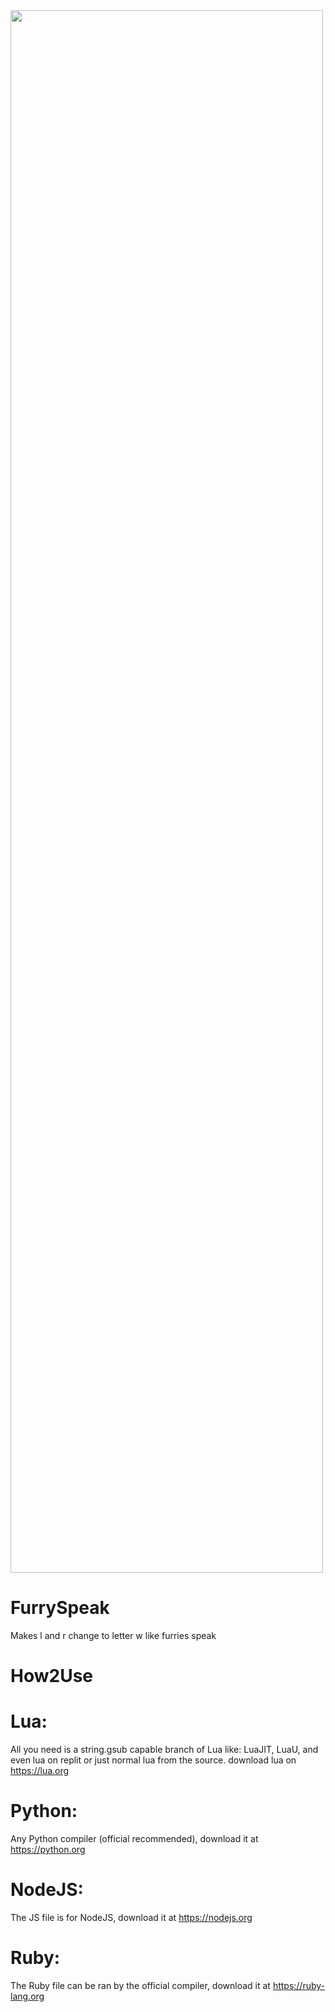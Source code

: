 <img src="https://media.discordapp.net/attachments/857704069967249449/1039577773267755040/IMG_20221108_172907.jpg" width=500 height=2500>

# FurrySpeak

Makes l and r change to letter w like furries speak

# How2Use

# Lua:
All you need is a string.gsub capable branch of Lua
like:
LuaJIT, LuaU, and even lua on replit
or just normal lua from the source.
download lua on https://lua.org

# Python:
Any Python compiler (official recommended), download it
at https://python.org

# NodeJS:
The JS file is for NodeJS, download it at
https://nodejs.org

# Ruby:
The Ruby file can be ran by the official
compiler, download it at https://ruby-lang.org
